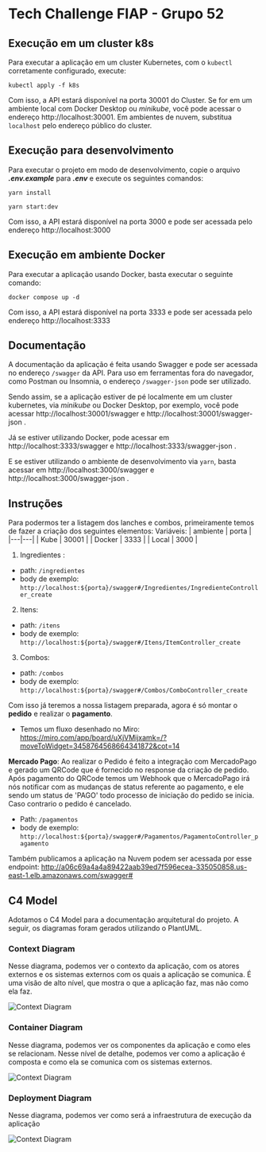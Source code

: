 # Tech Challenge FIAP - Grupo 52

## Execução em um cluster k8s

Para executar a aplicação em um cluster Kubernetes, com o `kubectl` corretamente configurado, execute:

```shell
kubectl apply -f k8s
```

Com isso, a API estará disponível na porta 30001 do Cluster. Se for em um ambiente local com Docker Desktop ou _minikube_,
você pode acessar o endereço http://localhost:30001. Em ambientes de nuvem, substitua `localhost` pelo endereço público do cluster.

## Execução para desenvolvimento

Para executar o projeto em modo de desenvolvimento, copie o arquivo ***.env.example*** para ***.env*** e execute os seguintes comandos:

```shell
yarn install
```
```shell
yarn start:dev
```

Com isso, a API estará disponível na porta 3000 e pode ser acessada pelo endereço http://localhost:3000

## Execução em ambiente Docker

Para executar a aplicação usando Docker, basta executar o seguinte comando:

```shell
docker compose up -d
```

Com isso, a API estará disponível na porta 3333 e pode ser acessada pelo endereço http://localhost:3333

## Documentação

A documentação da aplicação é feita usando Swagger e pode ser acessada no endereço `/swagger` da API.
Para uso em ferramentas fora do navegador, como Postman ou Insomnia, o endereço `/swagger-json` pode ser utilizado.

Sendo assim, se a aplicação estiver de pé localmente em um cluster kubernetes, via _minikube_ ou Docker Desktop, por exemplo, você pode acessar http://localhost:30001/swagger e http://localhost:30001/swagger-json .

Já se estiver utilizando Docker, pode acessar em http://localhost:3333/swagger e http://localhost:3333/swagger-json .

E se estiver utilizando o ambiente de desenvolvimento via `yarn`, basta acessar em http://localhost:3000/swagger e http://localhost:3000/swagger-json .


## Instruções
Para podermos ter a listagem dos lanches e combos, primeiramente temos de fazer a criação dos seguintes elementos:
Variáveis:
|  ambiente | porta |
|---|---|
|  Kube |  30001 |
|  Docker |  3333 |
|  Local |  3000 |
1) Ingredientes :  
- path: `/ingredientes`
 - body de exemplo: 
 `http://localhost:${porta}/swagger#/Ingredientes/IngredienteController_create`
   
2) Itens:
- path: `/itens`
 - body de exemplo: 
 `http://localhost:${porta}/swagger#/Itens/ItemController_create`
3) Combos:
- path: `/combos`
 - body de exemplo: 
 `http://localhost:${porta}/swagger#/Combos/ComboController_create`

Com isso já teremos a nossa listagem preparada, agora é só montar o **pedido** e realizar o **pagamento**.

* Temos um fluxo desenhado no Miro: https://miro.com/app/board/uXjVMijxamk=/?moveToWidget=3458764568664341872&cot=14

**Mercado Pago**:
Ao realizar o Pedido é feito a integração com MercadoPago e gerado um QRCode que é fornecido no response da criação de pedido. Após pagamento do QRCode temos um Webhook que o MercadoPago irá nós notificar com as mudanças de status referente ao pagamento, e ele sendo um status de 'PAGO' todo processo de iniciação do pedido se inicia. Caso contrario o pedido é cancelado.

- Path: `/pagamentos`
- body de exemplo:
`http://localhost:${porta}/swagger#/Pagamentos/PagamentoController_pagamento`

Também publicamos a aplicação na Nuvem podem ser acessada por esse endpoint:
http://a06c69a4a4a89422aab39ed7f596ecea-335050858.us-east-1.elb.amazonaws.com/swagger#
## C4 Model
Adotamos o C4 Model para a documentação arquitetural do projeto. A seguir, os diagramas foram gerados utilizando o PlantUML.

### Context Diagram
Nesse diagrama, podemos ver o contexto da aplicação, com os atores externos e os sistemas externos com os quais a aplicação se comunica. É uma visão de alto nível, que mostra o que a aplicação faz, mas não como ela faz.

![Context Diagram](./out/docs/as-is/context/context.svg)


### Container Diagram
Nesse diagrama, podemos ver os componentes da aplicação e como eles se relacionam. Nesse nível de detalhe, podemos ver como a aplicação é composta e como ela se comunica com os sistemas externos.

![Context Diagram](./out/docs/as-is/container/container.svg)

### Deployment Diagram
Nesse diagrama, podemos ver como será a infraestrutura de execução da aplicação

![Context Diagram](./out/docs/as-is/deployment/deployment.svg)
